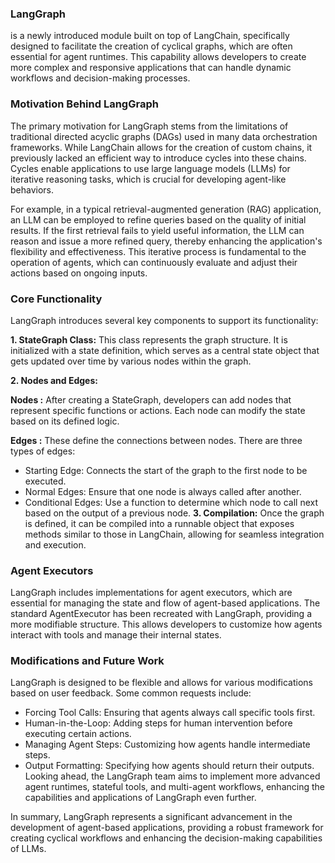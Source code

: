 ### LangGraph 
is a newly introduced module built on top of LangChain, specifically designed to facilitate the creation of cyclical graphs, which are often essential for agent runtimes. This capability allows developers to create more complex and responsive applications that can handle dynamic workflows and decision-making processes.

### Motivation Behind LangGraph
The primary motivation for LangGraph stems from the limitations of traditional directed acyclic graphs (DAGs) used in many data orchestration frameworks. While LangChain allows for the creation of custom chains, it previously lacked an efficient way to introduce cycles into these chains. Cycles enable applications to use large language models (LLMs) for iterative reasoning tasks, which is crucial for developing agent-like behaviors.

For example, in a typical retrieval-augmented generation (RAG) application, an LLM can be employed to refine queries based on the quality of initial results. If the first retrieval fails to yield useful information, the LLM can reason and issue a more refined query, thereby enhancing the application's flexibility and effectiveness. This iterative process is fundamental to the operation of agents, which can continuously evaluate and adjust their actions based on ongoing inputs.

### Core Functionality
LangGraph introduces several key components to support its functionality:

**1. StateGraph Class:** 
        This class represents the graph structure. It is initialized with a state definition, which serves as a central state object that gets updated over time by various nodes within the graph.

**2. Nodes and Edges:**

**Nodes :** After creating a StateGraph, developers can add nodes that represent specific functions or actions. Each node can modify the state based on its defined logic.

**Edges :** These define the connections between nodes. There are three types of edges:
- Starting Edge: Connects the start of the graph to the first node to be executed.
- Normal Edges: Ensure that one node is always called after another.
- Conditional Edges: Use a function to determine which node to call next based on the output of a previous node.
**3. Compilation:**
Once the graph is defined, it can be compiled into a runnable object that exposes methods similar to those in LangChain, allowing for seamless integration and execution.


### Agent Executors
LangGraph includes implementations for agent executors, which are essential for managing the state and flow of agent-based applications. The standard AgentExecutor has been recreated with LangGraph, providing a more modifiable structure. This allows developers to customize how agents interact with tools and manage their internal states.

### Modifications and Future Work
LangGraph is designed to be flexible and allows for various modifications based on user feedback. Some common requests include:
- Forcing Tool Calls: Ensuring that agents always call specific tools first.
- Human-in-the-Loop: Adding steps for human intervention before executing certain actions.
- Managing Agent Steps: Customizing how agents handle intermediate steps.
- Output Formatting: Specifying how agents should return their outputs.
Looking ahead, the LangGraph team aims to implement more advanced agent runtimes, stateful tools, and multi-agent workflows, enhancing the capabilities and applications of LangGraph even further.

In summary, LangGraph represents a significant advancement in the development of agent-based applications, providing a robust framework for creating cyclical workflows and enhancing the decision-making capabilities of LLMs.